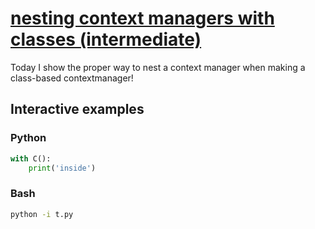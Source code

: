# [nesting context managers with classes (intermediate)](https://youtu.be/kJIyBpR9bQM)

Today I show the proper way to nest a context manager when making a class-based contextmanager!

## Interactive examples

### Python

```python
with C():
    print('inside')
```

### Bash

```bash
python -i t.py
```
